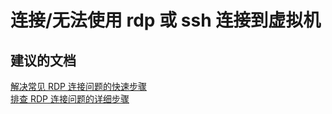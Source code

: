 <properties
    pageTitle="连接/无法使用 rdp 或 ssh 连接到虚拟机"
    description="连接/无法使用 rdp 或 ssh 连接到虚拟机"
    service="microsoft.compute"
    resource="virtualmachines"
    authors="kasparks"
    displayOrder=""
    selfHelpType="generic"
    supportTopicIds="32411835"
    resourceTags=""
    productPesIds="14749"
    cloudEnvironments="public"
/>


# 连接/无法使用 rdp 或 ssh 连接到虚拟机

## **建议的文档**
[解决常见 RDP 连接问题的快速步骤](http://go.microsoft.com/fwlink/?LinkID=690601)<br>
[排查 RDP 连接问题的详细步骤](http://go.microsoft.com/fwlink/?LinkId=698281)



<!--HONumber=Jul16_HO4-->


